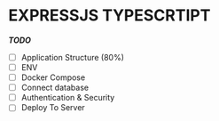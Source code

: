 
# EXPRESSJS TYPESCRTIPT
***TODO***

- [ ] Application Structure (80%)
- [ ] ENV
- [ ] Docker Compose
- [ ] Connect database 
- [ ] Authentication & Security
- [ ] Deploy To Server
